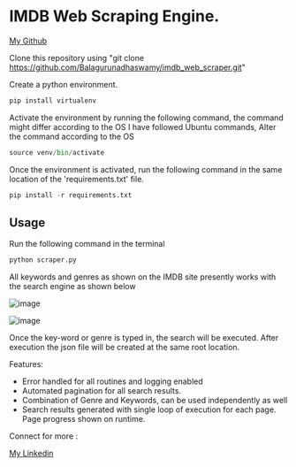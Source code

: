 # IMDB Web Scraping Engine.

[My Github](https://github.com/Balagurunadhaswamy)

Clone this repository using "git clone https://github.com/Balagurunadhaswamy/imdb_web_scraper.git"

Create a python environment.
```py
pip install virtualenv
```

Activate the environment by running the following command, the command might differ according to the OS
I have followed Ubuntu commands, Alter the command according to the OS

```py
source venv/bin/activate
```

Once the environment is activated, run the following command in the same location of the 'requirements.txt' file.

```py
pip install -r requirements.txt
```
## Usage
Run the following command in the terminal
```py
python scraper.py
```

All keywords and genres as shown on the IMDB site presently works with the search engine as shown below

![image](https://github.com/Balagurunadhaswamy/imdb_web_scraper/assets/84098148/84675670-8251-460f-88cc-d285eca7ef8e)

![image](https://github.com/Balagurunadhaswamy/imdb_web_scraper/assets/84098148/06b0dbad-84f3-48bd-8e0b-97392627b786)


Once the key-word or genre is typed in, the search will be executed. After execution the json file will be created at the same root location.

Features:

- Error handled for all routines and logging enabled
- Automated pagination for all search results.
- Combination of Genre and Keywords, can be used independently as well
- Search results generated with single loop of execution for each page. Page progress shown on runtime.

Connect for more : 

[My Linkedin](https://www.linkedin.com/in/balagurunadhaswamy-t-s-791410209/)
